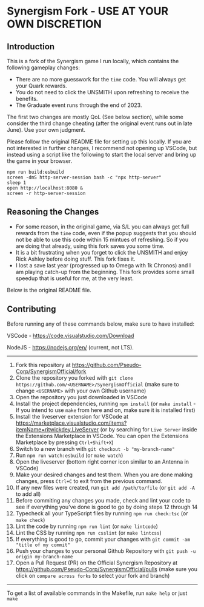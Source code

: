 # Synergism Fork - USE AT YOUR OWN DISCRETION

## Introduction
This is a fork of the Synergism game I run locally, which contains the following gameplay changes:

- There are no more guesswork for the `time` code. You will always get your Quark rewards.
- You do not need to click the UNSMITH upon refreshing to receive the benefits.
- The Graduate event runs through the end of 2023.

The first two changes are mostly QoL (See below section), while some consider the third change cheating (after the original event runs out in late June). Use your own judgment.

Please follow the original README file for setting up this locally. If you are not interested in further changes, I recommend not opening up VSCode, but instead using a script like the following to start the local server and bring up the game in your browser.

```
npm run build:esbuild
screen -dmS http-server-session bash -c "npx http-server"
sleep 1
open http://localhost:8080 &
screen -r http-server-session
```

## Reasoning the Changes

- For some reason, in the original game, via S/L you can always get full rewards from the `time` code, even if the popup suggests that you should not be able to use this code within 15 mintues of refreshing. So if you are doing that already, using this fork saves you some time.
- It is a bit frustrating when you forget to click the UNSMITH and enjoy Rick Ashley before doing stuff. This fork fixes it.
- I lost a save last year (progressed up to Omega with 1k Chronos) and I am playing catch-up from the beginning. This fork provides some small speedup that is useful for me, at the very least.

Below is the original README file.

## Contributing
Before running any of these commands below, make sure to have installed:

VSCode - https://code.visualstudio.com/Download

NodeJS - https://nodejs.org/en/ (current, not LTS).

---
1. Fork this repository at https://github.com/Pseudo-Corp/SynergismOfficial/fork
2. Clone the repository you forked with `git clone https://github.com/<USERNAME>/SynergismOfficial` (make sure to change `<USERNAME>` with your own Github username)
3. Open the repository you just downloaded in VSCode
4. Install the project dependencies, running `npm install` (or `make install` - If you intend to use `make` from here and on, make sure it is installed first)
5. Install the liveserver extension for VSCode at https://marketplace.visualstudio.com/items?itemName=ritwickdey.LiveServer (or by searching for `Live Server` inside the Extensions Marketplace in VSCode. You can open the Extensions Marketplace by pressing `Ctrl+Shift+X`)
6. Switch to a new branch with `git checkout -b "my-branch-name"`
7. Run `npm run watch:esbuild` (or `make watch`)
8. Open the liveserver (bottom right corner icon similar to an Antenna in VSCode)
9. Make your desired changes and test them. When you are done making changes, press `Ctrl+C` to exit from the previous command.
10. If any new files were created, run `git add /path/to/file` (or `git add -A` to add all)
11. Before commiting any changes you made, check and lint your code to see if everything you've done is good to go by doing steps 12 through 14
12. Typecheck all your TypeScript files by running `npm run check:tsc` (or `make check`)
13. Lint the code by running `npm run lint` (or `make lintcode`)
14. Lint the CSS by running `npm run csslint` (or `make lintcss`)
15. If everything is good to go, commit your changes with `git commit -am "title of my commit"`
16. Push your changes to your personal Github Repository with `git push -u origin my-branch-name`
17. Open a Pull Request (PR) on the Official Synergism Repository at https://github.com/Pseudo-Corp/SynergismOfficial/pulls (make sure you click on `compare across forks` to select your fork and branch)
---
To get a list of available commands in the Makefile, run `make help` or just `make`
